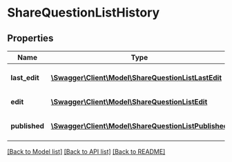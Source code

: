 # ShareQuestionListHistory

## Properties
Name | Type | Description | Notes
------------ | ------------- | ------------- | -------------
**last_edit** | [**\Swagger\Client\Model\ShareQuestionListLastEdit**](ShareQuestionListLastEdit.md) | Last edit history of asset | 
**edit** | [**\Swagger\Client\Model\ShareQuestionListEdit**](ShareQuestionListEdit.md) | Edit history of asset | 
**published** | [**\Swagger\Client\Model\ShareQuestionListPublished**](ShareQuestionListPublished.md) | Published history of asset | 

[[Back to Model list]](../README.md#documentation-for-models) [[Back to API list]](../README.md#documentation-for-api-endpoints) [[Back to README]](../README.md)


